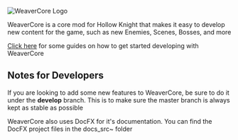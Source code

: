 
![WeaverCore Logo](https://user-images.githubusercontent.com/12601671/148672184-c4eead6c-bbc3-4c1f-9d91-33b341be6a1d.png)

WeaverCore is a core mod for Hollow Knight that makes it easy to develop new content for the game, such as new Enemies, Scenes, Bosses, and more

[Click here]() for some guides on how to get started developing with WeaverCore


## Notes for Developers

If you are looking to add some new features to WeaverCore, be sure to do it under the **develop** branch. This is to make sure the master branch is always kept as stable as possible

WeaverCore also uses DocFX for it's documentation. You can find the DocFX project files in the docs_src~ folder